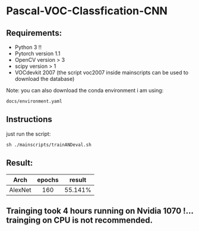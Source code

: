 # Pascal-VOC-Classfication-CNN
## Requirements:
* Python 3 !!
* Pytorch version 1.1  
* OpenCV version > 3  
* scipy version > 1  
* VOCdevkit 2007 (the script voc2007 inside mainscripts can be used to    download the database)

Note: you can also download the conda environment i am using:
```
docs/environment.yaml
```
## Instructions
just run the script:
```
sh ./mainscripts/trainANDeval.sh 
```

## Result:
| Arch | epochs | result |
|:-:|:-:|:-:|  
| AlexNet | 160 | 55.141% |

## Trainging  took 4 hours running on Nvidia 1070 !... trainging on CPU is not recommended.